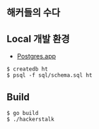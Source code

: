 해커들의 수다
---------

## Local 개발 환경

- [Postgres.app](https://postgresapp.com/)

```
$ createdb ht
$ psql -f sql/schema.sql ht
```

## Build
```
$ go build
$ ./hackerstalk
```

